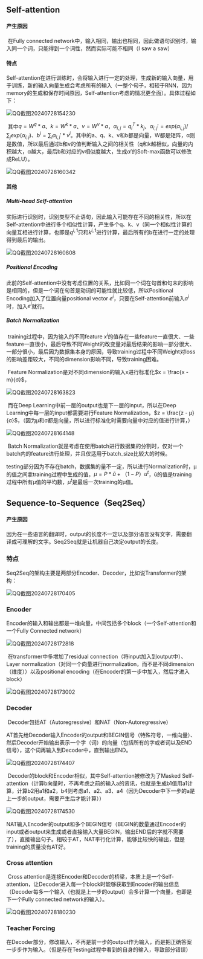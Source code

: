 ## Self-attention

#### 产生原因

​		在Fully connected network中，输入相同，输出也相同，因此做语句识别时，输入同一个词，只能得到一个词性，然而实际可能不相同（I saw a saw）

#### 特点

​		Self-attention在进行训练时，会将输入进行一定的处理，生成新的输入向量，用于训练，新的输入向量生成会考虑所有的输入（一整个句子，相较于RNN，因为memory的生成和保存时间原因，Self-attention考虑的情况更全面）。具体过程如下：

![QQ截图20240728154230](.\picture\QQ截图20240728154230.png)

​		其中$q = W^q *a$、$k = W^k *a$、$v = W^v *a$，$α_{i,j} = q^T_i*k_j$、$α_{i,j} '= exp(α_{i,j})/\sum_jexp(α_{i,j})$、$b^i = \sum_iα_{i,j}'*v^i$。其中的a、q、k、v和b都是向量，W都是矩阵，α则是数值，所以最后通过b和v的值判断输入之间的相关性（q和k越相似，向量的内积越大，α越大，最后b和对应的v相似度越大，生成$α'$的Soft-max函数可以修改成ReLU）。

![QQ截图20240728160342](.\picture\QQ截图20240728160342.png)

#### 其他

##### Multi-head Self-attention

​		实际进行识别时，识别类型不止语句，因此输入可能存在不同的相关性，所以在Self-attention中进行多个相似性计算，产生多个q、k、v（同一个相似性计算的向量互相进行计算，也即是$q^{i,1}$只和$k^{i,1}$进行计算，最后所有的b在进行一定的处理得到最后的输出。

![QQ截图20240728160808](.\picture\QQ截图20240728160808.png)

##### Positional Encoding

​		此前的Self-attention中没有考虑位置的关系，比如同一个词在句首和句末的影响是相同的，但是一个词在句首是动词的可能性就比较低，所以Positional Encoding加入了位置向量positional vector $e^i$，只要在Self-attention前输入$a^i$时，加入$e^i$就行。



##### Batch Normalization

​		training过程中，因为输入的不同feature $x^i$的值存在一些feature一直很大、一些feature一直很小，最后导致不同Weight的改变量对最后结果的影响一部分很大、一部分很小，最后因为数据集本身的原因，导致training过程中不同Weight对loss的影响差距较大，不同的dimension影响不同，导致training困难。

​		Feature Normalization是对不同dimension的输入x进行标准化$x = \frac{x - m}{σ}$，

![QQ截图20240728163823](.\picture\QQ截图20240728163823.png)

​		而在Deep Learning中前一层的output也是下一层的input，所以在Deep Learning中每一层的input都需要进行Feature Normalization，$z = \frac{z - μ}{σ}$，（因为μ和σ都是向量，所以进行标准化时需要向量中对应的值进行计算，）

![QQ截图20240728164148](.\picture\QQ截图20240728164148.png)

​		Batch Normalization就是考虑在使用batch进行数据集的分割时，仅对一个batch内的feature进行处理，并且仅适用于batch_size比较大的时候。

​		testing部分因为不存在batch，数据集的量不一定，所以进行Normalization时，μ的值之间拿training过程中生成的值，$μ = P*ū + （1-P）u^t$，ū的值是training过程中所有μ值的平均数，$μ^t$是最后一次training的μ值。



## Sequence-to-Sequence（Seq2Seq）

#### 产生原因

​		因为在一些语言的翻译时，output的长度不一定以及部分语言没有文字，需要翻译成可理解的文字。Seq2Seq就是让机器自己决定output的长度。

### 特点

​		Seq2Seq的架构主要是两部分Encoder、Decoder，比如说Transformer的架构：

![QQ截图20240728170405](.\picture\QQ截图20240728170405.png)

### Encoder

​		Encoder的输入和输出都是一堆向量，中间包括多个block（一个Self-attention和一个Fully Connected network）

![QQ截图20240728172818](.\picture\QQ截图20240728172818.png)

​		在transformer中多增加了residual connection（将input加入到output中）、Layer normalization（对同一个向量进行normalization，而不是不同dimension（维度））以及positional encoding（在Encoder的第一步中加入，然后才进入block）

![QQ截图20240728173002](.\picture\QQ截图20240728173002.png)

### Decoder

​		Decoder包括AT（Autoregressive）和NAT（Non-Autoregressive）

​		AT首先给Decoder输入Encoder的output和BEGIN信号（特殊符号，一维向量）、然后Decoder开始输出表示一个字（词）的向量（包括所有的字或者词以及END信号），这个词再输入到Decoder中，直到输出END。

![QQ截图20240728174407](.\picture\QQ截图20240728174407.png)

​		Decoder的block和Encoder相似，其中Self-attention被修改为了Masked Self-attention（计算b向量时，不再考虑之前的输入a的资讯，也就是生成b1值用a1计算，计算b2用a1和a2，b4则考虑a1、a2、a3、a4（因为Decoder中下一步的a是上一步的output，需要产生后才能计算））

![QQ截图20240728174530](.\picture\QQ截图20240728174530.png)

​		NAT输入Encoder的output和多个BEGIN信号（BEGIN的数量通过Encoder的input或者output来生成或者直接输入大量BEGIN，输出END后的字就不需要了），直接输出句子。相较于AT，NAT平行化计算，能够比较快的输出，但是training的质量没有AT好。

### Cross attention

​		Cross attention是连接Encoder和Decoder的桥梁，本质上是一个Self-attention，让Decoder进入每一个block时能够获取到Encoder的输出信息（Decoder每多一个输入（也就是上一步的output）会多计算一个向量，也即是下一个Fully connected network的输入）。

![QQ截图20240728180230](.\picture\QQ截图20240728180230.png)

### Teacher Forcing

​		在Decoder部分，修改输入，不再是前一步的output作为输入，而是把正确答案一步步作为输入。（但是存在Testing过程中看到的自身的输入，导致部分错误）